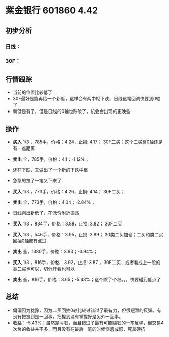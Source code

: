 # 紫金银行 601860 4.42
## 初步分析
### 日线：
  
### 30F：
  
## 行情跟踪
  - 当前的位置比较低了
  - 30F最好是能再给一个新低，这样会有两中枢下跌，日线这笔回调快要到0轴了
  - 新低是有了，但是日线的0轴也跌破了，机会会出现的更晚些

## 操作
  - **买入** 1/3 ，785手，价格：4.24，止损: 4.17； 30F二买；这个二买离0轴还是有一点距离
  - **卖出** 全，785手，价格：4.1；-1.12%；
  - 还在下跌，又做出了一个新的下跌中枢
  - 急急的拉了一笔又下来了

  - **买入** 1/3 ，773手，价格：4.26，止损: 4.14； 30F二买；
  - **卖出** 全，773手，价格：4.04；-2.84%；
  - 日线创出新低了，在低价附近振荡

  - **买入** 1/3 ，834手，价格：3.88，止损: 3.82； 30F二买
  - **买入** 1/3 ，546手，价格：3.95，止损: 3.89； 30类二买加仓；二买和类二买回抽0轴都有点过
  - **卖出** 全，1380手，价格：3.83；-3.94%；

  - **买入** 1/3 ，816手，价格：3.92，止损: 3.87； 30F二买；或者看成上一段的类二买也可以，切分开看也可以
  - **卖出** 全，816手，价格：3.65；-5.43%；这个除了个权。。。快要碰到低点了

## 总结
  - 偏偏因为犹豫，因为二买回抽0轴比较过错过了最有力，但很短暂的反弹。有没有把握到是一回事，把握到没有掌握好是另外一回事。
  - 收益：-5.43%；虽然是亏钱，而且错过了最有可能赚钱的一笔反弹，但交易4次负的收益并不多，而且没有在最后一笔的时候恼羞成怒，死拿硬抗